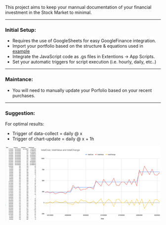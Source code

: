 This project aims to keep your mannual documentation of your financial investment in the Stock Market to minimal.

---

### Initial Setup:

- Requires the use of GoogleSheets for easy GoogleFinance integration.
- Import your portfolio based on the structure & equations used in [example](example-sheets.xlsx)
- Integrate the JavaScript code as .gs files in Extentions -> App Scripts.
- Set your automatic triggers for script execution (i.e. hourly, daily, etc..)

---

### Maintance:

- You will need to manually update your Porfolio based on your recent purchases.

---

### Suggestion:

For optimal results:

- Trigger of data-collect = daily @ x
- Trigger of chart-update = daily @ x + 1h

![Output figure](Output.png)
